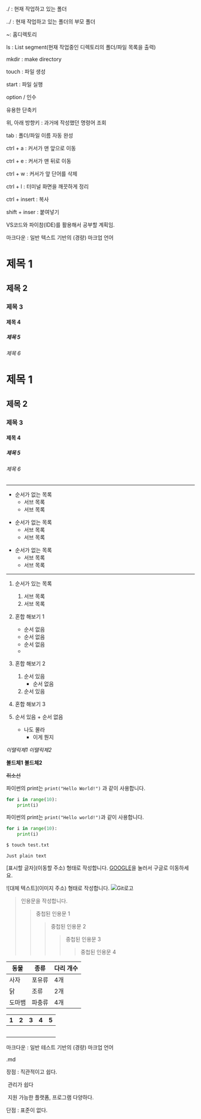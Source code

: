 ./ : 현재 작업하고 있는 폴더

../ : 현재 작업하고 있는 폴더의 부모 폴더

~: 홈디렉토리

ls : List segment(현재 작업중인 디렉토리의 폴더/파일 목록을 출력)

mkdir : make directory

touch : 파일 생성

start : 파일 실행

option / 인수



유용한 단축키

위, 아래 방향키 : 과거에 작성했던 명령어 조회

tab : 폴더/파일 이름 자동 완성

ctrl + a : 커서가 맨 앞으로 이동

ctrl + e : 커서가 맨 뒤로 이동

ctrl + w : 커서가 앞 단어를 삭제

ctrl + l : 터미널 화면을 깨끗하게 정리

ctrl + insert : 복사

shift + inser : 붙여넣기



VS코드와 파이참(IDE)를 활용해서 공부할 계획임.

마크다운 : 일반 텍스트 기반의 (경량) 마크업 언어



# 제목 1

## 제목 2

### 제목 3

#### 제목 4

##### 제목 5

###### 제목 6



# 제목 1

## 제목 2
### 제목 3
#### 제목 4
##### 제목 5
###### 제목 6

--------------------------------------------------------

- 순서가 없는 목록
  - 서브 목록
  - 서브 목록
+ 순서가 없는 목록
	+ 서브 목록
	+ 서브 목록
	
* 순서가 없는 목록
	* 서브 목록
	* 서브 목록
	
************************************
1. 순서가 있는 목록
	1. 서브 목록
	2. 서브 목록
	
1. 혼합 해보기 1
	- 순서 없음
	+ 순서 없음
	* 순서 없음
	* 
	
2. 혼합 해보기 2
	1. 순서 있음
		- 순서 없음
	2. 순서 있음
	
4. 혼합 해보기 3

  1. 순서 있음
    + 순서 없음
      + 나도 몰라
        + 이게 뭔지


*이탤릭체1*
_이탤릭체2_

**볼드체1**
__볼드체2__

~~취소선~~

파이썬의 print는 `print("Hello World!")` 과 같이 사용합니다.

```python
for i in range(10):
    print(i)
```

파이썬의 print는 `print("Hello world!")`과 같이 사용합니다.

```python
for i in range(10):
	print(i)
```

```bash
$ touch test.txt
```

```
Just plain text
```
[표시할 글자](이동할 주소) 형태로 작성합니다.
[GOOGLE](https://google.com)을 눌러서 구글로 이동하세요.

![대체 텍스트](이미지 주소) 형태로 작성합니다.
![Git로고](https://git-scm.com/images/logo@2x.png)

> 인용문을 작성합니다.
> > 중첩된 인용문 1
> > > 중첩된 인용문 2
> > > > 중첩된 인용문 3
> > > >
> > > > > 중첩된 인용문 4
> > > > > 

| 동물 | 종류 | 다리 개수 |
| ------ | ------ | --------- |
| 사자 | 포유류 | 4개 |
| 닭 | 조류 | 2개 |
| 도마뱀 | 파충류 | 4개 |

| 1    | 2    | 3    | 4    | 5    |
| ---- | ---- | ---- | ---- | ---- |
|      |      |      |      |      |
|      |      |      |      |      |
|      |      |      |      |      |
|      |      |      |      |      |
|      |      |      |      |      |



마크다운 : 일반 테스트 기반의 (경량) 마크업 언어

.md



장점 : 직관적이고 쉽다.

​	관리가 쉽다

​	지원 가능한 플랫폼, 프로그램 다양하다.



단점 : 표준이 없다.

